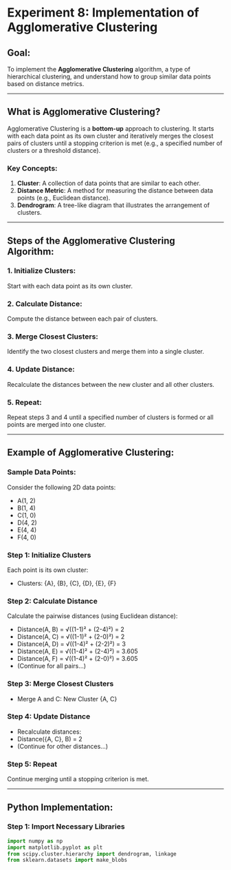 # Experiment 8: Implementation of Agglomerative Clustering

## Goal:
To implement the **Agglomerative Clustering** algorithm, a type of hierarchical clustering, and understand how to group similar data points based on distance metrics.

---

## What is Agglomerative Clustering?
Agglomerative Clustering is a **bottom-up** approach to clustering. It starts with each data point as its own cluster and iteratively merges the closest pairs of clusters until a stopping criterion is met (e.g., a specified number of clusters or a threshold distance).

### Key Concepts:
1. **Cluster**: A collection of data points that are similar to each other.
2. **Distance Metric**: A method for measuring the distance between data points (e.g., Euclidean distance).
3. **Dendrogram**: A tree-like diagram that illustrates the arrangement of clusters.

---

## Steps of the Agglomerative Clustering Algorithm:

### 1. **Initialize Clusters:**
   Start with each data point as its own cluster.

### 2. **Calculate Distance:**
   Compute the distance between each pair of clusters.

### 3. **Merge Closest Clusters:**
   Identify the two closest clusters and merge them into a single cluster.

### 4. **Update Distance:**
   Recalculate the distances between the new cluster and all other clusters.

### 5. **Repeat:**
   Repeat steps 3 and 4 until a specified number of clusters is formed or all points are merged into one cluster.

---

## Example of Agglomerative Clustering:

### Sample Data Points:
Consider the following 2D data points:
- A(1, 2)
- B(1, 4)
- C(1, 0)
- D(4, 2)
- E(4, 4)
- F(4, 0)

### Step 1: Initialize Clusters
Each point is its own cluster:
- Clusters: {A}, {B}, {C}, {D}, {E}, {F}

### Step 2: Calculate Distance
Calculate the pairwise distances (using Euclidean distance):
- Distance(A, B) = √((1-1)² + (2-4)²) = 2
- Distance(A, C) = √((1-1)² + (2-0)²) = 2
- Distance(A, D) = √((1-4)² + (2-2)²) = 3
- Distance(A, E) = √((1-4)² + (2-4)²) = 3.605
- Distance(A, F) = √((1-4)² + (2-0)²) = 3.605
- (Continue for all pairs...)

### Step 3: Merge Closest Clusters
- Merge A and C: New Cluster {A, C}

### Step 4: Update Distance
- Recalculate distances:
- Distance({A, C}, B) = 2
- (Continue for other distances...)

### Step 5: Repeat
Continue merging until a stopping criterion is met.

---

## Python Implementation:

### Step 1: Import Necessary Libraries
```python
import numpy as np
import matplotlib.pyplot as plt
from scipy.cluster.hierarchy import dendrogram, linkage
from sklearn.datasets import make_blobs
